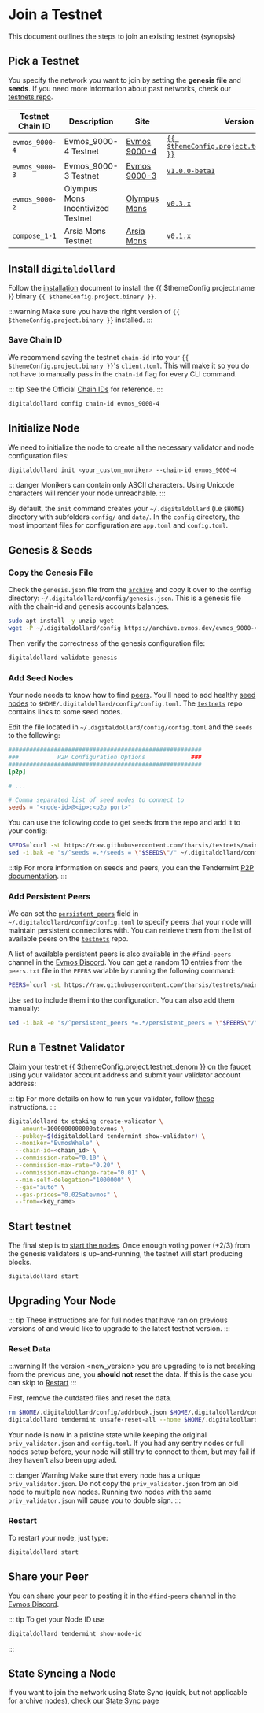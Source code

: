 <!--
order: 4
-->

# Join a Testnet

This document outlines the steps to join an existing testnet {synopsis}

## Pick a Testnet

You specify the network you want to join by setting the **genesis file** and **seeds**. If you need more information about past networks, check our [testnets repo](https://github.com/evmos/testnets).

| Testnet Chain ID | Description                       | Site                                                                       | Version                                                                                  | Status  |
| ---------------- | --------------------------------- | -------------------------------------------------------------------------- | ---------------------------------------------------------------------------------------- | ------- |
| `evmos_9000-4`   | Evmos_9000-4 Testnet              | [Evmos 9000-4](https://github.com/evmos/testnets/tree/main/evmos_9000-4) | [`{{ $themeConfig.project.testnet_version }}`](https://github.com/evmos/evmos/releases) | `Live`  |
| `evmos_9000-3`   | Evmos_9000-3 Testnet              | [Evmos 9000-3](https://github.com/evmos/testnets/tree/main/evmos_9000-3) | [`v1.0.0-beta1`](https://github.com/evmos/evmos/releases/tag/v1.0.0-beta1)             | `Stale` |
| `evmos_9000-2`   | Olympus Mons Incentivized Testnet | [Olympus Mons](https://github.com/evmos/testnets/tree/main/olympus_mons) | [`v0.3.x`](https://github.com/evmos/evmos/releases)                                    | `Stale` |
| `compose_1-1`   | Arsia Mons Testnet                | [Arsia Mons](https://github.com/evmos/testnets/tree/main/arsia_mons)     | [`v0.1.x`](https://github.com/evmos/evmos/releases)                                    | `Stale` |

## Install `digitaldollard`

Follow the [installation](./quickstart/installation.md) document to install the {{ $themeConfig.project.name }} binary `{{ $themeConfig.project.binary }}`.

:::warning
Make sure you have the right version of `{{ $themeConfig.project.binary }}` installed.
:::

### Save Chain ID

We recommend saving the testnet `chain-id` into your `{{ $themeConfig.project.binary }}`'s `client.toml`. This will make it so you do not have to manually pass in the `chain-id` flag for every CLI command.

::: tip
See the Official [Chain IDs](./../users/technical_concepts/chain_id.md#official-chain-ids) for reference.
:::

```bash
digitaldollard config chain-id evmos_9000-4
```

## Initialize Node

We need to initialize the node to create all the necessary validator and node configuration files:

```bash
digitaldollard init <your_custom_moniker> --chain-id evmos_9000-4
```

::: danger
Monikers can contain only ASCII characters. Using Unicode characters will render your node unreachable.
:::

By default, the `init` command creates your `~/.digitaldollard` (i.e `$HOME`) directory with subfolders `config/` and `data/`.
In the `config` directory, the most important files for configuration are `app.toml` and `config.toml`.

## Genesis & Seeds

### Copy the Genesis File

Check the `genesis.json` file from the [`archive`](https://archive.evmos.dev/evmos_9000-4/genesis.json) and copy it over to the `config` directory: `~/.digitaldollard/config/genesis.json`. This is a genesis file with the chain-id and genesis accounts balances.

```bash
sudo apt install -y unzip wget
wget -P ~/.digitaldollard/config https://archive.evmos.dev/evmos_9000-4/genesis.json
```

Then verify the correctness of the genesis configuration file:

```bash
digitaldollard validate-genesis
```

### Add Seed Nodes

Your node needs to know how to find [peers](https://docs.tendermint.com/v0.34/tendermint-core/using-tendermint.html#peers). You'll need to add healthy [seed nodes](https://docs.tendermint.com/v0.34/tendermint-core/using-tendermint.html#seed) to `$HOME/.digitaldollard/config/config.toml`. The [`testnets`](https://github.com/evmos/testnets) repo contains links to some seed nodes.

Edit the file located in `~/.digitaldollard/config/config.toml` and the `seeds` to the following:

```toml
#######################################################
###           P2P Configuration Options             ###
#######################################################
[p2p]

# ...

# Comma separated list of seed nodes to connect to
seeds = "<node-id>@<ip>:<p2p port>"
```

You can use the following code to get seeds from the repo and add it to your config:

```bash
SEEDS=`curl -sL https://raw.githubusercontent.com/tharsis/testnets/main/evmos_9000-4/seeds.txt | awk '{print $1}' | paste -s -d, -`
sed -i.bak -e "s/^seeds =.*/seeds = \"$SEEDS\"/" ~/.digitaldollard/config/config.toml
```

:::tip
For more information on seeds and peers, you can the Tendermint [P2P documentation](https://docs.tendermint.com/master/spec/p2p/peer.html).
:::

### Add Persistent Peers

We can set the [`persistent_peers`](https://docs.tendermint.com/v0.34/tendermint-core/using-tendermint.html#persistent-peer) field in `~/.digitaldollard/config/config.toml` to specify peers that your node will maintain persistent connections with. You can retrieve them from the list of
available peers on the [`testnets`](https://github.com/evmos/testnets) repo.

A list of available persistent peers is also available in the `#find-peers` channel in the [Evmos Discord](https://discord.gg/evmos). You can get a random 10 entries from the `peers.txt` file in the `PEERS` variable by running the following command:

```bash
PEERS=`curl -sL https://raw.githubusercontent.com/tharsis/testnets/main/evmos_9000-4/peers.txt | sort -R | head -n 10 | awk '{print $1}' | paste -s -d, -`
```

Use `sed` to include them into the configuration. You can also add them manually:

```bash
sed -i.bak -e "s/^persistent_peers *=.*/persistent_peers = \"$PEERS\"/" ~/.digitaldollard/config/config.toml
```

## Run a Testnet Validator

Claim your testnet {{ $themeConfig.project.testnet_denom }} on the [faucet](./../developers/testnet/faucet.md) using your validator account address and submit your validator account address:

::: tip
For more details on how to run your validator, follow [these](./setup/run_validator.md) instructions.
:::

```bash
digitaldollard tx staking create-validator \
  --amount=1000000000000atevmos \
  --pubkey=$(digitaldollard tendermint show-validator) \
  --moniker="EvmosWhale" \
  --chain-id=<chain_id> \
  --commission-rate="0.10" \
  --commission-max-rate="0.20" \
  --commission-max-change-rate="0.01" \
  --min-self-delegation="1000000" \
  --gas="auto" \
  --gas-prices="0.025atevmos" \
  --from=<key_name>
```

## Start testnet

The final step is to [start the nodes](./quickstart/run_node.md#start-node). Once enough voting power (+2/3) from the genesis validators is up-and-running, the testnet will start producing blocks.

```bash
digitaldollard start
```

## Upgrading Your Node

::: tip
These instructions are for full nodes that have ran on previous versions of and would like to upgrade to the latest testnet version.
:::

### Reset Data

:::warning
If the version <new_version> you are upgrading to is not breaking from the previous one, you **should not** reset the data. If this is the case you can skip to [Restart](#restart)
:::

First, remove the outdated files and reset the data.

```bash
rm $HOME/.digitaldollard/config/addrbook.json $HOME/.digitaldollard/config/genesis.json
digitaldollard tendermint unsafe-reset-all --home $HOME/.digitaldollard
```

Your node is now in a pristine state while keeping the original `priv_validator.json` and `config.toml`. If you had any sentry nodes or full nodes setup before,
your node will still try to connect to them, but may fail if they haven't also
been upgraded.

::: danger Warning
Make sure that every node has a unique `priv_validator.json`. Do not copy the `priv_validator.json` from an old node to multiple new nodes. Running two nodes with the same `priv_validator.json` will cause you to double sign.
:::

### Restart

To restart your node, just type:

```bash
digitaldollard start
```

## Share your Peer

You can share your peer to posting it in the `#find-peers` channel in the [Evmos Discord](https://discord.gg/evmos).

::: tip
To get your Node ID use

```bash
digitaldollard tendermint show-node-id
```

:::

## State Syncing a Node

If you want to join the network using State Sync (quick, but not applicable for archive nodes), check our [State Sync](https://docs.evmos.org/validators/setup/statesync.html) page
